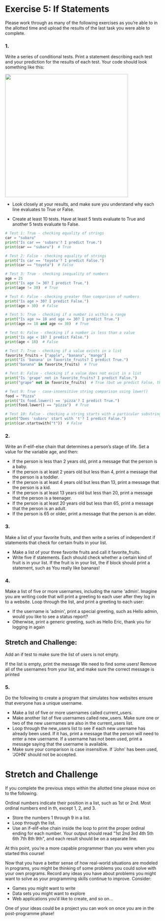 # Exercise 5: If Statements

Please work through as many of the following exercises as you’re able to in the allotted time and upload the results of the last task you were able to complete.

### 1.	
Write a series of conditional tests. Print a statement describing each test and your prediction for the results of each test. Your code should look something like this:

 <img src="imgs/example.jpg" width="400" />

- Look closely at your results, and make sure you understand why each line evaluates to True or False. 

- Create at least 10 tests. Have at least 5 tests evaluate to True and another 5 tests evaluate to False.

```py
# Test 1: True - checking equality of strings
car = "subaru"
print("Is car == 'subaru'? I predict True.")
print(car == "subaru")  # True

# Test 2: False - checking equality of strings
print("Is car == 'toyota'? I predict False.")
print(car == "toyota")  # False

# Test 3: True - checking inequality of numbers
age = 25
print("Is age != 30? I predict True.")
print(age != 30)  # True

# Test 4: False - checking greater than comparison of numbers
print("Is age > 30? I predict False.")
print(age > 30)  # False

# Test 5: True - checking if a number is within a range
print("Is age >= 18 and age <= 30? I predict True.")
print(age >= 18 and age <= 30)  # True

# Test 6: False - checking if a number is less than a value
print("Is age < 18? I predict False.")
print(age < 18)  # False

# Test 7: True - checking if a value exists in a list
favorite_fruits = ["apple", "banana", "mango"]
print("Is 'banana' in favorite_fruits? I predict True.")
print("banana" in favorite_fruits)  # True

# Test 8: False - checking if a value does not exist in a list
print("Is 'grape' not in favorite_fruits? I predict False.")
print("grape" not in favorite_fruits)  # True (but we predict False, thus incorrect)

# Test 9: True - case-insensitive string comparison using lower()
food = "Pizza"
print("Is food.lower() == 'pizza'? I predict True.")
print(food.lower() == "pizza")  # True

# Test 10: False - checking a string starts with a particular substring
print("Does 'subaru' start with 't'? I predict False.")
print(car.startswith("t"))  # False
```

### 2.	
Write an if-elif-else chain that determines a person’s stage of life. Set a value for the variable age, and then: 

- If the person is less than 2 years old, print a message that the person is a baby. 
- If the person is at least 2 years old but less than 4, print a message that the person is a toddler. 
- If the person is at least 4 years old but less than 13, print a message that the person is a kid. 
- If the person is at least 13 years old but less than 20, print a message that the person is a teenager. 
- If the person is at least 20 years old but less than 65, print a message that the person is an adult. 
-	If the person is 65 or older, print a message that the person is an elder.

### 3. 
Make a list of your favorite fruits, and then write a series of independent if statements that check for certain fruits in your list. 
- Make a list of your three favorite fruits and call it favorite_fruits. 
- Write five if statements. Each should check whether a certain kind of fruit is in your list. If the fruit is in your list, the if block should print a statement, such as You really like bananas!

### 4.	
Make a list of five or more usernames, including the name 'admin'. Imagine you are writing code that will print a greeting to each user after they log in to a website. Loop through the list, and print a greeting to each user: 

- If the username is 'admin', print a special greeting, such as Hello admin, would you like to see a status report? 
- Otherwise, print a generic greeting, such as Hello Eric, thank you for logging in again

## Stretch and Challenge: 
Add an if test to make sure the list of users is not empty. 

If the list is empty, print the message We need to find some users! 
Remove all of the usernames from your list, and make sure the correct message is printed

### 5.
Do the following to create a program that simulates how websites ensure that everyone has a unique username. 

- Make a list of five or more usernames called current_users. 
- Make another list of five usernames called new_users. Make sure one or two of the new usernames are also in the current_users list. 
- Loop through the new_users list to see if each new username has already been used. If it has, print a message that the person will need to enter a new username. If a username has not been used, print a message saying that the username is available. 
- Make sure your comparison is case insensitive. If 'John' has been used, 'JOHN' should not be accepted.


# Stretch and Challenge

If you complete the previous steps within the allotted time please move on to the following.

Ordinal numbers indicate their position in a list, such as 1st or 2nd. Most ordinal numbers end in th, except 1, 2, and 3. 

- Store the numbers 1 through 9 in a list. 
- Loop through the list. 
- Use an if-elif-else chain inside the loop to print the proper ordinal ending for each number. Your output should read "1st 2nd 3rd 4th 5th 6th 7th 8th 9th", and each result should be on a separate line.

At this point, you’re a more capable programmer than you were when you started this course!

Now that you have a better sense of how real-world situations are modeled in programs, you might be thinking of some problems you could solve with your own programs. Record any ideas you have about problems you might want to solve as your programming skills continue to improve. Consider:
- Games you might want to write 
- Data sets you might want to explore 
- Web applications you’d like to create, and so on...

One of your ideas could be a project you can work on once you are in the post-programme phase!
